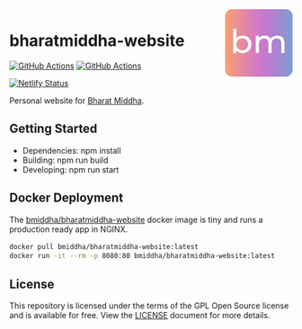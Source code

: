 <img align="right" src="public/images/logo120.png" />

# bharatmiddha-website

[![GitHub Actions](https://github.com/bmiddha/bharatmiddha-website/workflows/Node%20CI/badge.svg?branch=main&event=push)](https://github.com/bmiddha/bharatmiddha-website/actions?query=workflow%3A"Node+CI")
[![GitHub Actions](https://github.com/bmiddha/bharatmiddha-website/workflows/docker-cd-main/badge.svg?branch=main&event=push)](https://github.com/bmiddha/bharatmiddha-website/actions?query=workflow%3Adocker-cd-main)

[![Netlify Status](https://api.netlify.com/api/v1/badges/b05cf272-4fc5-4726-8648-4d76c36c1cce/deploy-status)](https://app.netlify.com/sites/bharatmiddha-website/deploys)

Personal website for [Bharat Middha](https://github.com/bmiddha).

## Getting Started

- Dependencies: npm install
- Building: npm run build
- Developing: npm run start

## Docker Deployment

The [bmiddha/bharatmiddha-website](https://hub.docker.com/r/bmiddha/bharatmiddha-website) docker image is tiny and runs a production ready app in NGINX.

```sh
docker pull bmiddha/bharatmiddha-website:latest
docker run -it --rm -p 8080:80 bmiddha/bharatmiddha-website:latest
```

## License

This repository is licensed under the terms of the GPL Open Source license and is available for free. View the [LICENSE](https://github.com/bmiddha/bharatmiddha-website/blob/main/LICENSE) document for more details.
